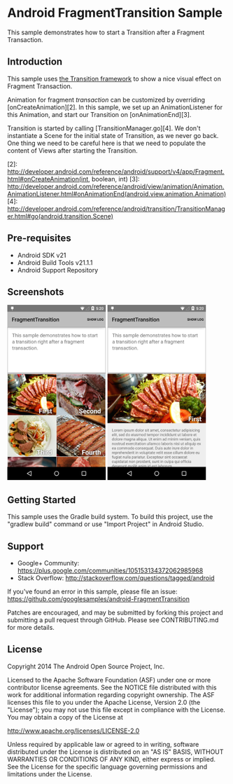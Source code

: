 Android FragmentTransition Sample
===================================

This sample demonstrates how to start a Transition after a Fragment Transaction.

Introduction
------------

This sample uses [the Transition framework][1] to show a nice visual effect on
Fragment Transaction.

Animation for fragment _transaction_ can be customized by overriding
[onCreateAnimation][2]. In this sample, we set up an AnimationListener
for this Animation, and start our Transition on [onAnimationEnd][3].

Transition is started by calling [TransitionManager.go][4]. We don't
instantiate a Scene for the initial state of Transition, as we never
go back. One thing we need to be careful here is that we need to
populate the content of Views after starting the Transition.

[1]: https://developer.android.com/reference/android/transition/package-summary.html
[2]: http://developer.android.com/reference/android/support/v4/app/Fragment.html#onCreateAnimation(int, boolean, int)
[3]: http://developer.android.com/reference/android/view/animation/Animation.AnimationListener.html#onAnimationEnd(android.view.animation.Animation)
[4]: http://developer.android.com/reference/android/transition/TransitionManager.html#go(android.transition.Scene)

Pre-requisites
--------------

- Android SDK v21
- Android Build Tools v21.1.1
- Android Support Repository

Screenshots
-------------

<img src="screenshots/grid.png" height="400" alt="Screenshot"/> <img src="screenshots/main.png" height="400" alt="Screenshot"/> 

Getting Started
---------------

This sample uses the Gradle build system. To build this project, use the
"gradlew build" command or use "Import Project" in Android Studio.

Support
-------

- Google+ Community: https://plus.google.com/communities/105153134372062985968
- Stack Overflow: http://stackoverflow.com/questions/tagged/android

If you've found an error in this sample, please file an issue:
https://github.com/googlesamples/android-FragmentTransition

Patches are encouraged, and may be submitted by forking this project and
submitting a pull request through GitHub. Please see CONTRIBUTING.md for more details.

License
-------

Copyright 2014 The Android Open Source Project, Inc.

Licensed to the Apache Software Foundation (ASF) under one or more contributor
license agreements.  See the NOTICE file distributed with this work for
additional information regarding copyright ownership.  The ASF licenses this
file to you under the Apache License, Version 2.0 (the "License"); you may not
use this file except in compliance with the License.  You may obtain a copy of
the License at

http://www.apache.org/licenses/LICENSE-2.0

Unless required by applicable law or agreed to in writing, software
distributed under the License is distributed on an "AS IS" BASIS, WITHOUT
WARRANTIES OR CONDITIONS OF ANY KIND, either express or implied.  See the
License for the specific language governing permissions and limitations under
the License.
